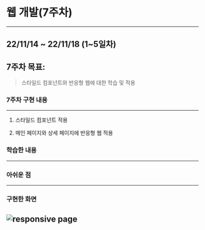# 웹 개발(7주차)

---

## 22/11/14 ~ 22/11/18 (1~5일차)

## 7주차 목표:

> 스타일드 컴포넌트와 반응형 웹에 대한 학습 및 적용

### 7주차 구현 내용

---

1. 스타일드 컴포넌트 적용

2. 메인 페이지와 상세 페이지에 반응형 웹 적용

### 학습한 내용

---

### 아쉬운 점

---

### 구현한 화면

## ![responsive page](./img/responsive.gif)
